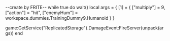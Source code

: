 --create by FRITE--
while true do wait()
local args = {
    [1] = {
        ["multiply"] = 9,
        ["action"] = "hit",
        ["enemyHum"] = workspace.dummies.TrainingDummy9.Humanoid
    }
}

game:GetService("ReplicatedStorage").DamageEvent:FireServer(unpack(args))
end
